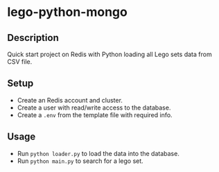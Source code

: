 # lego-python-mongo

## Description
Quick start project on Redis with Python loading all Lego sets data from CSV file.

## Setup
* Create an Redis account and cluster.  
* Create a user with read/write access to the database. 
* Create a `.env` from the template file with required info.


## Usage
* Run `python loader.py` to load the data into the database.
* Run `python main.py` to search for a lego set.